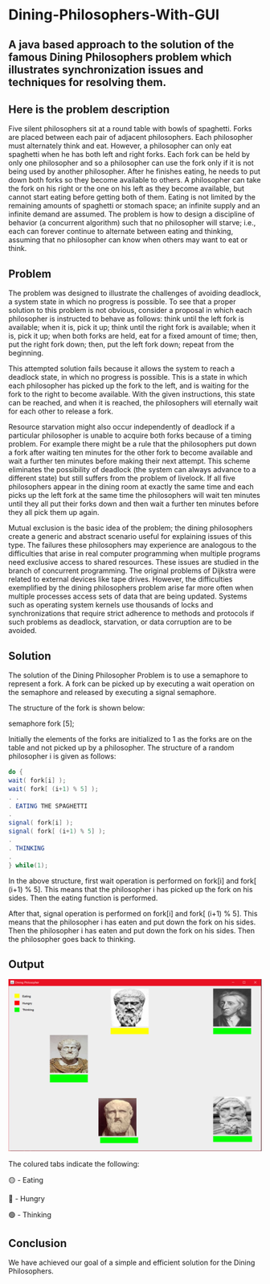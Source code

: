 # Dining-Philosophers-With-GUI

<h2>A java based approach to the solution of the famous Dining Philosophers problem which illustrates synchronization issues and techniques for resolving them.<h2>

<h2>Here is the problem description</h2> 

Five silent philosophers sit at a round table with bowls of spaghetti. Forks are placed between each pair of adjacent philosophers.
Each philosopher must alternately think and eat. However, a philosopher can only eat spaghetti when he has both left and right forks. Each fork can be held by only one philosopher and so a philosopher can use the fork only if it is not being used by another philosopher. After he finishes eating, he needs to put down both forks so they become available to others. A philosopher can take the fork on his right or the one on his left as they become available, but cannot start eating before getting both of them.
Eating is not limited by the remaining amounts of spaghetti or stomach space; an infinite supply and an infinite demand are assumed.
The problem is how to design a discipline of behavior (a concurrent algorithm) such that no philosopher will starve; i.e., each can forever continue to alternate between eating and thinking, assuming that no philosopher can know when others may want to eat or think.


## Problem
The problem was designed to illustrate the challenges of avoiding deadlock, a system state in which no progress is possible. To see that a proper solution to this problem is not obvious, consider a proposal in which each philosopher is instructed to behave as follows:
think until the left fork is available; when it is, pick it up;
think until the right fork is available; when it is, pick it up;
when both forks are held, eat for a fixed amount of time;
then, put the right fork down;
then, put the left fork down;
repeat from the beginning.

This attempted solution fails because it allows the system to reach a deadlock state, in which no progress is possible. This is a state in which each philosopher has picked up the fork to the left, and is waiting for the fork to the right to become available. With the given instructions, this state can be reached, and when it is reached, the philosophers will eternally wait for each other to release a fork.

Resource starvation might also occur independently of deadlock if a particular philosopher is unable to acquire both forks because of a timing problem. For example there might be a rule that the philosophers put down a fork after waiting ten minutes for the other fork to become available and wait a further ten minutes before making their next attempt. This scheme eliminates the possibility of deadlock (the system can always advance to a different state) but still suffers from the problem of livelock. If all five philosophers appear in the dining room at exactly the same time and each picks up the left fork at the same time the philosophers will wait ten minutes until they all put their forks down and then wait a further ten minutes before they all pick them up again.

Mutual exclusion is the basic idea of the problem; the dining philosophers create a generic and abstract scenario useful for explaining issues of this type. The failures these philosophers may experience are analogous to the difficulties that arise in real computer programming when multiple programs need exclusive access to shared resources. These issues are studied in the branch of concurrent programming. The original problems of Dijkstra were related to external devices like tape drives. However, the difficulties exemplified by the dining philosophers problem arise far more often when multiple processes access sets of data that are being updated. Systems such as operating system kernels use thousands of locks and synchronizations that require strict adherence to methods and protocols if such problems as deadlock, starvation, or data corruption are to be avoided.


## Solution
The solution of the Dining Philosopher Problem is to use a semaphore to represent a fork. A fork can be picked up by executing a wait operation on the semaphore and released by executing a signal semaphore.

The structure of the fork is shown below:

semaphore fork [5];  

Initially the elements of the forks are initialized to 1 as the forks are on the table and not picked up by a philosopher.
The structure of a random philosopher i is given as follows:

```java
do {
wait( fork[i] );
wait( fork[ (i+1) % 5] );
. .
. EATING THE SPAGHETTI
.
signal( fork[i] );
signal( fork[ (i+1) % 5] );
.
. THINKING
.
} while(1);
```

In the above structure, first wait operation is performed on fork[i] and fork[ (i+1) % 5]. This means that the philosopher i has picked up the fork on his sides. Then the eating function is performed.

After that, signal operation is performed on fork[i] and fork[ (i+1) % 5]. This means that the philosopher i has eaten and put down the fork on his sides. Then the philosopher i has eaten and put down the fork on his sides. Then the philosopher goes back to thinking.


## Output
![](nbproject/dining.PNG)

The colured tabs indicate the following:

🟡 - Eating

🔴 - Hungry

🟢 - Thinking


## Conclusion
We have achieved our goal of a simple and efficient solution for the Dining Philosophers.
